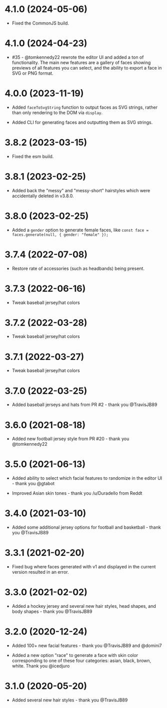 # 4.1.0 (2024-05-06)

- Fixed the CommonJS build.

# 4.1.0 (2024-04-23)

- #35 - @tomkennedy22 rewrote the editor UI and added a ton of functionality. The main new features are a gallery of faces showing previews of all features you can select, and the ability to export a face in SVG or PNG format.

# 4.0.0 (2023-11-19)

- Added `faceToSvgString` function to output faces as SVG strings, rather than only rendering to the DOM via `display`.

- Added CLI for generating faces and outputting them as SVG strings.

# 3.8.2 (2023-03-15)

- Fixed the esm build.

# 3.8.1 (2023-02-25)

- Added back the "messy" and "messy-short" hairstyles which were accidentally deleted in v3.8.0.

# 3.8.0 (2023-02-25)

- Added a `gender` option to generate female faces, like `const face = faces.generate(null, { gender: "female" });`

# 3.7.4 (2022-07-08)

- Restore rate of accessories (such as headbands) being present.

# 3.7.3 (2022-06-16)

- Tweak baseball jersey/hat colors

# 3.7.2 (2022-03-28)

- Tweak baseball jersey/hat colors

# 3.7.1 (2022-03-27)

- Tweak baseball jersey/hat colors

# 3.7.0 (2022-03-25)

- Added baseball jerseys and hats from PR #2 - thank you @TravisJB89

# 3.6.0 (2021-08-18)

- Added new football jersey style from PR #20 - thank you @tomkennedy22

# 3.5.0 (2021-06-13)

- Added ability to select which facial features to randomize in the editor UI - thank you @gtabot

- Improved Asian skin tones - thank you /u/Duradello from Reddt

# 3.4.0 (2021-03-10)

- Added some additional jersey options for football and basketball - thank you @TravisJB89

# 3.3.1 (2021-02-20)

- Fixed bug where faces generated with v1 and displayed in the current version resulted in an error.

# 3.3.0 (2021-02-02)

- Added a hockey jersey and several new hair styles, head shapes, and body shapes - thank you @TravisJB89

# 3.2.0 (2020-12-24)

- Added 100+ new facial features - thank you @TravisJB89 and @domini7

- Added a new option "race" to generate a face with skin color corresponding to one of these four categories: asian, black, brown, white. Thank you @icedjuro

# 3.1.0 (2020-05-20)

- Added several new hair styles - thank you @TravisJB89

